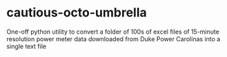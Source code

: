 # cautious-octo-umbrella
One-off python utility to convert a folder of 100s of excel files of 15-minute resolution power meter data downloaded from Duke Power Carolinas into a single text file

